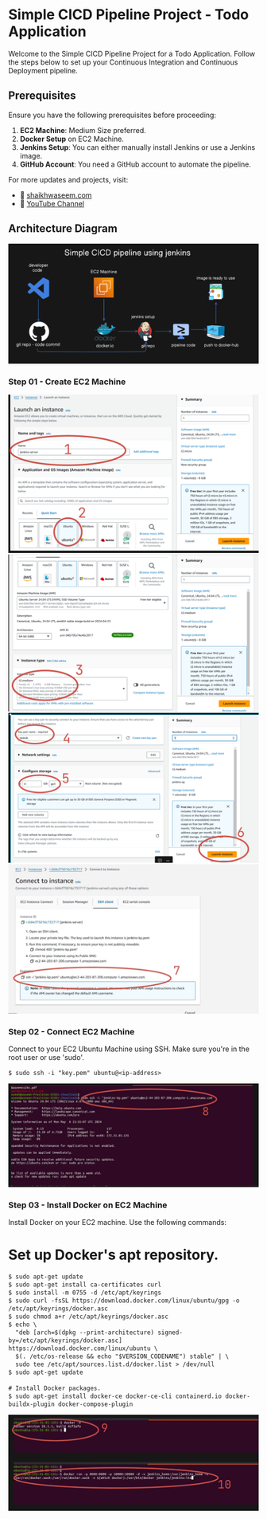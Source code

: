 # Simple CICD Pipeline Project - Todo Application 

Welcome to the Simple CICD Pipeline Project for a Todo Application. Follow the steps below to set up your Continuous Integration and Continuous Deployment pipeline.

## Prerequisites
Ensure you have the following prerequisites before proceeding:
1. **EC2 Machine**: Medium Size preferred.
2. **Docker Setup** on EC2 Machine.
3. **Jenkins Setup**: You can either manually install Jenkins or use a Jenkins image.
4. **GitHub Account**: You need a GitHub account to automate the pipeline.

For more updates and projects, visit:
- 💾 [shaikhwaseem.com](https://shaikhwaseem.com)
- 💾 [YouTube Channel](https://www.youtube.com/@waseeemuddin)

## Architecture Diagram
![Architecture Diagram](img/01.png)

### Step 01 - Create EC2 Machine 
![EC2 Setup Step 1](img/2.png)
![EC2 Setup Step 2](img/03.png)
![EC2 Setup Step 3](img/04.png)
![EC2 Setup Step 4](img/05.JPG)

### Step 02 - Connect EC2 Machine  
Connect to your EC2 Ubuntu Machine using SSH. Make sure you're in the root user or use 'sudo'.
```shell
$ sudo ssh -i "key.pem" ubuntu@<ip-address>
```

![EC2 Setup Step 4](img/06.JPG)

### Step 03 - Install Docker on EC2 Machine
Install Docker on your EC2 machine. Use the following commands:

# Set up Docker's apt repository.

```shell
$ sudo apt-get update
$ sudo apt-get install ca-certificates curl
$ sudo install -m 0755 -d /etc/apt/keyrings
$ sudo curl -fsSL https://download.docker.com/linux/ubuntu/gpg -o /etc/apt/keyrings/docker.asc
$ sudo chmod a+r /etc/apt/keyrings/docker.asc
$ echo \
  "deb [arch=$(dpkg --print-architecture) signed-by=/etc/apt/keyrings/docker.asc] https://download.docker.com/linux/ubuntu \
  $(. /etc/os-release && echo "$VERSION_CODENAME") stable" | \
  sudo tee /etc/apt/sources.list.d/docker.list > /dev/null
$ sudo apt-get update

# Install Docker packages.
$ sudo apt-get install docker-ce docker-ce-cli containerd.io docker-buildx-plugin docker-compose-plugin
```
![EC2 Setup Step 4](img/07.JPG)